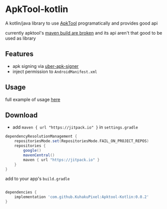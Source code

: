 # ApkTool-kotlin

A kotlin/java library to use [ApkTool](https://github.com/iBotPeaches/Apktool)
programatically and provides good api

currently apktool's [maven build are broken](https://github.com/iBotPeaches/Apktool/issues/1142) and its api aren't that good to be used
as library

## Features
- apk signing via [uber-apk-signer](https://github.com/patrickfav/uber-apk-signer)
- inject permission to `AndroidManifest.xml`


## Usage

full example of usage [here](./apktool-kotlin/src/main/kotlin/apktool/kotlin/app/App.kt)

## Download 

- add `maven { url "https://jitpack.io" }` in `settings.gradle`

```groovy
dependencyResolutionManagement {
    repositoriesMode.set(RepositoriesMode.FAIL_ON_PROJECT_REPOS)
    repositories {
        google()
        mavenCentral()
        maven { url "https://jitpack.io" }
    }
}

```
add to your app's `build.gradle`
```groovy

dependencies {
    implementation 'com.github.KuhakuPixel:Apktool-Kotlin:0.0.2'
}
```
